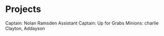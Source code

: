 Projects
========
Captain: Nolan Ramsden
Assistant Captain: Up for Grabs
Minions: charlie Clayton, Addayson
